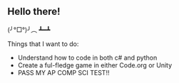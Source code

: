 ## Hello there!

(╯°□°)╯︵ ┻━┻

Things that I want to do:
- Understand how to code in both c# and python
- Create a ful-fledge game in either Code.org or Unity
- PASS MY AP COMP SCI TEST!!
